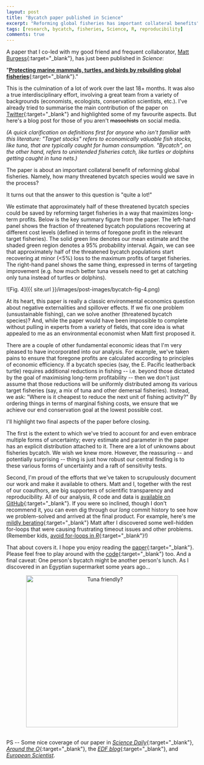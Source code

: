 ```yaml
---
layout: post
title: "Bycatch paper published in Science"
excerpt: "Reforming global fisheries has important collateral benefits"
tags: [research, bycatch, fisheries, Science, R, reproducibility]
comments: true
---
```


A paper that I co-led with my good friend and frequent collaborator, [Matt Burgess](https://twitter.com/matthewgburgess){:target="_blank"}, has just been published in *Science*:

"[**Protecting marine mammals, turtles, and birds by rebuilding global fisheries**](http://dx.doi.org/10.1126/science.aao4248){:target="_blank"}."

This is the culmination of a lot of work over the last 18+ months. It was also a true interdisciplinary effort, involving a great team from a variety of backgrounds (economists, ecologists, conservation scientists, etc.). I've already tried to summarise the main contribution of the paper on [Twitter](https://twitter.com/grant_mcdermott/status/974388061457997825){:target="_blank"} and highlighted some of my favourite aspects. But here's a blog post for those of you aren't <strike>masochists</strike> on social media.

*(A quick clarification on definitions first for anyone who isn't familiar with this literature: "Target stocks" refers to economically valuable fish stocks, like tuna, that are typically caught for human consumption. "Bycatch", on the other hand, refers to unintended fisheries catch, like turtles or dolphins getting caught in tuna nets.)*

The paper is about an important collateral benefit of reforming global fisheries. Namely, how many threatened bycatch species would we save in the process?

It turns out that the answer to this question is "quite a lot!"

We estimate that approximately half of these threatened bycatch species could be saved by reforming target fisheries in a way that maximizes long-term profits. Below is the key summary figure from the paper. The left-hand panel shows the fraction of threatened bycatch populations recovering at different cost levels (defined in terms of foregone profit in the relevant target fisheries). The solid green line denotes our mean estimate and the shaded green region denotes a 95% probability interval. Again, we can see that approximately half of the threatened bycatch populations start recovering at minor (&lt;5%) loss to the maximum profits of target fisheries. The right-hand panel shows the same thing, expressed in terms of targeting improvement (e.g. how much better tuna vessels need to get at catching only tuna instead of turtles or dolphins).

![Fig. 4]({{ site.url }}/images/post-images/bycatch-fig-4.png)

At its heart, this paper is really a classic environmental economics question about negative externalities and spillover effects. If we fix one problem (unsustainable fishing), can we solve another (threatened bycatch species)? And, while the paper would have been impossible to complete without pulling in experts from a variety of fields, that core idea is what appealed to me as an environmental economist when Matt first proposed it.

There are a couple of other fundamental economic ideas that I'm very pleased to have incorporated into our analysis. For example, we've taken pains to ensure that foregone profits are calculated according to principles of economic efficiency. If a bycatch species (say, the E. Pacific leatherback turtle) requires additional reductions in fishing -- i.e. beyond those dictated by the goal of maximising long-term profitability -- then we don't just assume that those reductions will be uniformly distributed among its various target fisheries (say, a mix of tuna and other demersal fisheries). Instead, we ask: "Where is it cheapest to reduce the next unit of fishing activity?" By ordering things in terms of marginal fishing costs, we ensure that we achieve our end conservation goal at the lowest possible cost.

I'll highlight two final aspects of the paper before closing.

The first is the extent to which we've tried to account for and even embrace multiple forms of uncertainty; every estimate and parameter in the paper has an explicit distribution attached to it. There are a lot of unknowns about fisheries bycatch. We wish we knew more. However, the reassuring -- and potentially surprising -- thing is just how robust our central finding is to these various forms of uncertainty and a raft of sensitivity tests.

Second, I'm proud of the efforts that we've taken to scrupulously document our work and make it available to others. Matt and I, together with the rest of our coauthors, are big supporters of scientific transparency and reproducibility. All of our analysis, *R* code and data is [available on GitHub](https://github.com/grantmcdermott/bycatch){:target="_blank"}. If you were so inclined, though I don't recommend it, you can even dig through our *long* commit history to see how we problem-solved and arrived at the final product. For example, here's me [mildly berating](https://github.com/grantmcdermott/bycatch/commit/18dbed157f0762bf4b44dfee437d6f319561c160){:target="_blank"} Matt after I discovered some well-hidden for-loops that were causing frustrating timeout issues and other problems. (Remember kids, [avoid for-loops in *R*](http://adv-r.had.co.nz/Functionals.html){:target="_blank"}!)

That about covers it. I hope you enjoy reading the [paper](http://dx.doi.org/10.1126/science.aao4248){:target="_blank"}. Please feel free to play around with the [code](https://github.com/grantmcdermott/bycatch){:target="_blank"} too. And a final caveat: One person's bycatch might be another person's lunch. As I discovered in an Egyptian supermarket some years ago...

<center>
 <img src="{{ site.url }}/images/post-images/dolphin.png" title="Tuna friendly?" style="width:400px" class="center">
</center>
<br>

PS -- Some nice coverage of our paper in [*Science Daily*](https://www.sciencedaily.com/releases/2018/03/180315155449.htm){:target="_blank"}, [*Around the O*](https://around.uoregon.edu/content/changes-ocean-fishing-could-save-some-species-extinction){:target="_blank"}, the [*EDF blog*](http://blogs.edf.org/edfish/2018/04/03/how-getting-fishing-right-can-help-protect-threatened-ocean-wildlife/){:target="_blank"}, and [*European Scientist*](https://www.europeanscientist.com/en/environment/rebuilding-fisheries-can-save-money-marine-life-report-says/).
